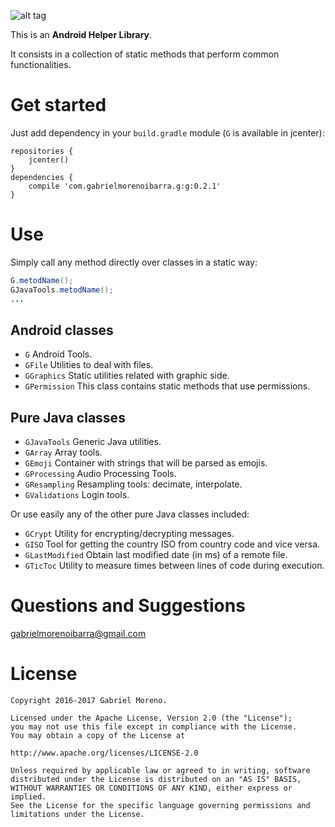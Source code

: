 ![alt tag](http://gabrielmorenoibarra.com/images/logo_g.png)

This is an **Android Helper Library**.

It consists in a collection of static methods that perform common functionalities.

# Get started
Just add dependency in your `build.gradle` module (`G` is available in jcenter):
```
repositories {
    jcenter()
}
dependencies {
    compile 'com.gabrielmorenoibarra.g:g:0.2.1'
}
```

# Use
Simply call any method directly over classes in a static way:

```java
G.metodName();
GJavaTools.metodName();
...
```
## Android classes
- `G` Android Tools.
- `GFile` Utilities to deal with files.
- `GGraphics` Static utilities related with graphic side.
- `GPermission` This class contains static methods that use permissions.

## Pure Java classes
- `GJavaTools` Generic Java utilities.
- `GArray` Array tools.
- `GEmoji` Container with strings that will be parsed as emojis.
- `GProcessing` Audio Processing Tools.
- `GResampling` Resampling tools: decimate, interpolate.
- `GValidations` Login tools.

Or use easily any of the other pure Java classes included:

- `GCrypt` Utility for encrypting/decrypting messages.
- `GISO` Tool for getting the country ISO from country code and vice versa.
- `GLastModified` Obtain last modified date (in ms) of a remote file.
- `GTicToc` Utility to measure times between lines of code during execution.

# Questions and Suggestions
[gabrielmorenoibarra@gmail.com](mailto:gabrielmorenoibarra@gmail.com)

# License
    Copyright 2016-2017 Gabriel Moreno.

    Licensed under the Apache License, Version 2.0 (the "License");
    you may not use this file except in compliance with the License.
    You may obtain a copy of the License at

    http://www.apache.org/licenses/LICENSE-2.0

    Unless required by applicable law or agreed to in writing, software
    distributed under the License is distributed on an "AS IS" BASIS,
    WITHOUT WARRANTIES OR CONDITIONS OF ANY KIND, either express or implied.
    See the License for the specific language governing permissions and
    limitations under the License.
